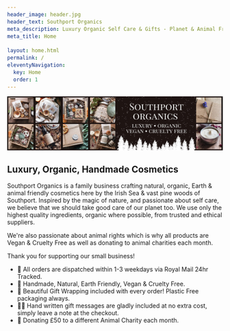 ```yaml
---
header_image: header.jpg
header_text: Southport Organics
meta_description: Luxury Organic Self Care & Gifts - Planet & Animal Friendly
meta_title: Home

layout: home.html
permalink: /
eleventyNavigation:
  key: Home
  order: 1
---
```


![Southport Organics: Luxury, Organic, Vegan, Cruelty Free](/images/banner.jpg)

## Luxury, Organic, Handmade Cosmetics

Southport Organics is a family business crafting natural, organic, Earth & animal friendly cosmetics here by the Irish Sea & vast pine woods of Southport. Inspired by the magic of nature, and passionate about self care, we believe that we should take good care of our planet too. We use only the highest quality ingredients, organic where possible, from trusted and ethical suppliers.

We're also passionate about animal rights which is why all products are Vegan & Cruelty Free as well as donating to animal charities each month.

Thank you for supporting our small business!

- 📮 All orders are dispatched within 1-3 weekdays via Royal Mail 24hr Tracked.
- 💚 Handmade, Natural, Earth Friendly, Vegan & Cruelty Free.
- 🎁 Beautiful Gift Wrapping included with every order! Plastic Free packaging always.
- ✍🏼 Hand written gift messages are gladly included at no extra cost, simply leave a note at the checkout.
- 🐾 Donating £50 to a different Animal Charity each month.
